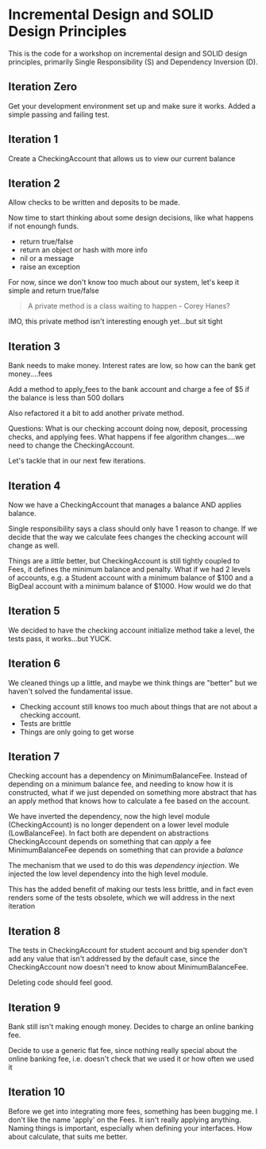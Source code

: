 # Incremental Design and SOLID Design Principles
This is the code for a workshop on incremental design and SOLID design principles, primarily
Single Responsibility (S) and Dependency Inversion (D).


## Iteration Zero
Get your development environment set up and make sure it works.  Added a simple passing and failing test.

## Iteration 1
Create a CheckingAccount that allows us to view our current balance

## Iteration 2
Allow checks to be written and deposits to be made.

Now time to start thinking about some design decisions, like what happens if not enoungh funds.

*   return true/false
*   return an object or hash with more info 
*   nil or a message
*   raise an exception

For now, since we don't know too much about our system, let's keep it simple and return true/false

> A private method is a class waiting to happen - Corey Hanes?

IMO, this private method isn't interesting enough yet…but sit tight

## Iteration 3
Bank needs to make money.  Interest rates are low, so how can the bank get money....fees

Add a method to apply_fees to the bank account and charge a fee of $5 if the balance is less than 500 dollars

Also refactored it a bit to add another private method.  

Questions: What is our checking account doing now, deposit, processing checks, and applying fees.  What happens if fee algorithm changes....we need to change the CheckingAccount.

Let's tackle that in our next few iterations.

## Iteration 4
Now we have a CheckingAccount that manages a balance AND applies balance.

Single responsibility says a class should only have 1 reason to change.  If we decide that the way we calculate fees changes the checking account will change as well.

Things are a *little* better, but CheckingAccount is still tightly coupled to Fees, it defines the minimum balance and penalty.  What if we had 2 levels of accounts, e.g. a Student account with a minimum balance of $100 and a BigDeal account with a minimum balance of $1000.  How would we do that

## Iteration 5
We decided to have the checking account initialize method take a level, the tests pass, it works...but YUCK.

## Iteration 6
We cleaned things up a little, and maybe we think things are "better" but we haven't solved the fundamental issue.  

*  Checking account still knows too much about things that are not about a checking account.
*  Tests are brittle
*  Things are only going to get worse

## Iteration 7
Checking account has a dependency on MinimumBalanceFee.  Instead of depending on a minimum balance fee, and needing to know how it is constructed, what if we just depended on something more abstract that has an apply method that knows how to calculate a fee based on the account.

We have inverted the dependency, now the high level module (CheckingAccount) is no longer dependent on a lower level module (LowBalanceFee).  In fact both are dependent on abstractions
CheckingAccount depends on something that can *apply* a fee
MinimumBalanceFee depends on something that can provide a *balance*

The mechanism that we used to do this was *dependency injection*.  We injected the low level dependency into the high level module.

This has the added benefit of making our tests less brittle, and in fact even renders some of the tests obsolete, which we will address in the next iteration

## Iteration 8
The tests in CheckingAccount for student account and big spender don't add any value that isn't addressed by the default case, since the CheckingAccount now doesn't need to know about MinimumBalanceFee.

Deleting code should feel good.

## Iteration 9
Bank still isn't making enough money.  Decides to charge an online banking fee.

Decide to use a generic flat fee, since nothing really special about the online banking fee, i.e. doesn't check that we used it or how often we used it

## Iteration 10
Before we get into integrating more fees, something has been bugging me.  I don't like the name 'apply' on the Fees.  It isn't really applying anything.  Naming things is important, especially when defining your interfaces.  How about calculate, that suits me better.
 

 




